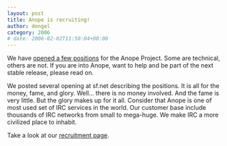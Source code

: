 ```yaml
---
layout: post
title: Anope is recruiting!
author: dengel
category: 2006
# date: 2006-02-02T11:50:04+00:00
---
```


<!--
BEGIN SUMMARY
We have <a href="https://sourceforge.net/people/?group_id=94081">opened a few positions</a> for the Anope Project. Some are technical, others are not. If you are into Anope, want to help and be part of the next stable release, please read on.
END SUMMARY
-->

We have <a href="https://sourceforge.net/people/?group_id=94081">opened a few positions</a> for the Anope Project. Some are technical, others are not. If you are into Anope, want to help and be part of the next stable release, please read on.

We posted several opening at sf.net describing the positions. It is all for the money, fame, and glory. Well... there is no money involved. And the fame is very little. But the glory makes up for it all. Consider that Anope is one of most used set of IRC services in the world. Our customer base include thousands of IRC networks from small to mega-huge. We make IRC a more civilized place to inhabit. 

Take a look at our <a href="https://sourceforge.net/people/?group_id=94081">recruitment page</a>.
